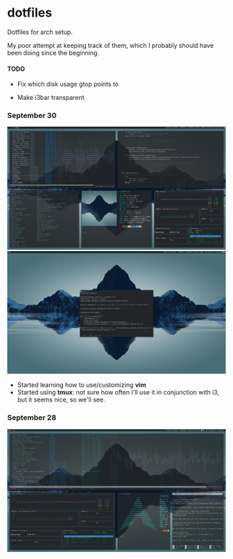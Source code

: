 # dotfiles
Dotfiles for arch setup. 

My poor attempt at keeping track of them, which I probably should have been doing since the beginning. 

#### TODO
* Fix which disk usage gtop points to 

* Make i3bar transparent

### September 30

![Alt text](screenshots/sept30_setup.png?raw=true)
![Alt text](screenshots/sept30_setup_clean.png?raw=true)


* Started learning how to use/customizing **vim**
* Started using **tmux**: not sure how often I'll use it in conjunction with i3, but it seems nice, so we'll see.


### September 28

![Alt text](screenshots/sept28_setup.png?raw=true)
